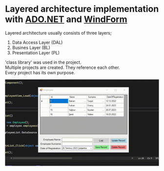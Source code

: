 # Layered architecture implementation with [ADO.NET](https://en.wikipedia.org/wiki/ADO.NET) and [WindForm](https://en.wikipedia.org/wiki/Windows_Forms)

Layered architecture usually consists of three layers; <br />
1. Data Access Layer (DAL)  <br />
2. Busines Layer (BL)       <br />
3. Presentation Layer (PL)  <br />

'class library' was used in the project. <br />
Multiple projects are created. They reference each other.   <br />
Every project has its own purpose.

![](/pictures/adonet.gif)
